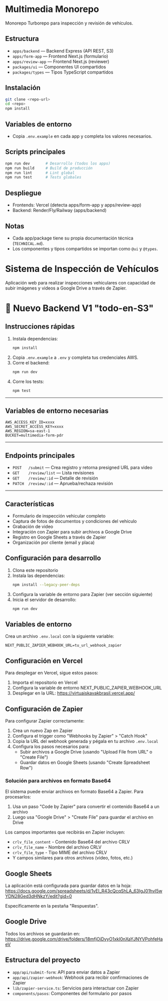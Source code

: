 # Multimedia Monorepo

Monorepo Turborepo para inspección y revisión de vehículos.

## Estructura

- `apps/backend` — Backend Express (API REST, S3)
- `apps/form-app` — Frontend Next.js (formulario)
- `apps/review-app` — Frontend Next.js (reviewer)
- `packages/ui` — Componentes UI compartidos
- `packages/types` — Tipos TypeScript compartidos

## Instalación

```bash
git clone <repo-url>
cd <repo>
npm install
```

## Variables de entorno

- Copia `.env.example` en cada app y completa los valores necesarios.

## Scripts principales

```bash
npm run dev       # Desarrollo (todos los apps)
npm run build     # Build de producción
npm run lint      # Lint global
npm run test      # Tests globales
```

## Despliegue

- Frontends: Vercel (detecta apps/form-app y apps/review-app)
- Backend: Render/Fly/Railway (apps/backend)

## Notas

- Cada app/package tiene su propia documentación técnica (`TECHNICAL.md`).
- Los componentes y tipos compartidos se importan como `@ui` y `@types`.

# Sistema de Inspección de Vehículos

Aplicación web para realizar inspecciones vehiculares con capacidad de subir imágenes y videos a Google Drive a través de Zapier.

# 🚀 Nuevo Backend V1 "todo-en-S3"

## Instrucciones rápidas

1. Instala dependencias:
   ```bash
   npm install
   ```
2. Copia `.env.example` a `.env` y completa tus credenciales AWS.
3. Corre el backend:
   ```bash
   npm run dev
   ```
4. Corre los tests:
   ```bash
   npm test
   ```

---

## Variables de entorno necesarias

```
AWS_ACCESS_KEY_ID=xxxx
AWS_SECRET_ACCESS_KEY=xxxx
AWS_REGION=sa-east-1
BUCKET=multimedia-form-pdr
```

---

## Endpoints principales

- `POST   /submit`         — Crea registro y retorna presigned URL para video
- `GET    /review/list`    — Lista revisiones
- `GET    /review/:id`     — Detalle de revisión
- `PATCH  /review/:id`     — Aprueba/rechaza revisión

---

## Características

- Formulario de inspección vehicular completo
- Captura de fotos de documentos y condiciones del vehículo
- Grabación de video
- Integración con Zapier para subir archivos a Google Drive
- Registro en Google Sheets a través de Zapier
- Organización por cliente (email y placa)

## Configuración para desarrollo

1. Clona este repositorio
2. Instala las dependencias:
   ```bash
   npm install --legacy-peer-deps
   ```
3. Configura la variable de entorno para Zapier (ver sección siguiente)
4. Inicia el servidor de desarrollo:
   ```bash
   npm run dev
   ```

## Variables de entorno

Crea un archivo `.env.local` con la siguiente variable:

```
NEXT_PUBLIC_ZAPIER_WEBHOOK_URL=tu_url_webhook_zapier
```

## Configuración en Vercel

Para desplegar en Vercel, sigue estos pasos:

1. Importa el repositorio en Vercel
2. Configura la variable de entorno NEXT_PUBLIC_ZAPIER_WEBHOOK_URL
3. Desplegar en la URL: https://virtuaiskavakbrasil.vercel.app/

## Configuración de Zapier

Para configurar Zapier correctamente:

1. Crea un nuevo Zap en Zapier
2. Configura el trigger como "Webhooks by Zapier" > "Catch Hook"
3. Copia la URL del webhook generada y pégala en tu archivo `.env.local`
4. Configura los pasos necesarios para:
   - Subir archivos a Google Drive (usando "Upload File from URL" o "Create File")
   - Guardar datos en Google Sheets (usando "Create Spreadsheet Row")

### Solución para archivos en formato Base64

El sistema puede enviar archivos en formato Base64 a Zapier. Para procesarlos:

1. Usa un paso "Code by Zapier" para convertir el contenido Base64 a un archivo
2. Luego usa "Google Drive" > "Create File" para guardar el archivo en Drive

Los campos importantes que recibirás en Zapier incluyen:
- `crlv_file_content` - Contenido Base64 del archivo CRLV
- `crlv_file_name` - Nombre del archivo CRLV
- `crlv_file_type` - Tipo MIME del archivo CRLV
- Y campos similares para otros archivos (video, fotos, etc.)

## Google Sheets

La aplicación está configurada para guardar datos en la hoja:
https://docs.google.com/spreadsheets/d/1vEI_R43cQcqShLA_63IgJ01hvI5wYDN28Ged3dHNkzY/edit?gid=0

Específicamente en la pestaña "Respuestas".

## Google Drive

Todos los archivos se guardarán en:
https://drive.google.com/drive/folders/18mfjOiDvyO1xkI0nXaYJNYVPohfeHaeV

## Estructura del proyecto

- `app/api/submit-form`: API para enviar datos a Zapier
- `app/api/zapier-webhook`: Webhook para recibir confirmaciones de Zapier
- `lib/zapier-service.ts`: Servicios para interactuar con Zapier
- `components/pasos`: Componentes del formulario por pasos 